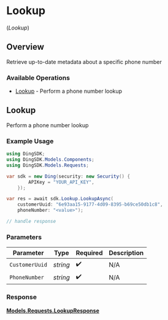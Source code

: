 # Lookup
(*Lookup*)

## Overview

Retrieve up-to-date metadata about a specific phone number

### Available Operations

* [Lookup](#lookup) - Perform a phone number lookup

## Lookup

Perform a phone number lookup

### Example Usage

```csharp
using DingSDK;
using DingSDK.Models.Components;
using DingSDK.Models.Requests;

var sdk = new Ding(security: new Security() {
        APIKey = "YOUR_API_KEY",
    });

var res = await sdk.Lookup.LookupAsync(
    customerUuid: "6e93aa15-9177-4d09-8395-b69ce50db1c8",
    phoneNumber: "<value>");

// handle response
```

### Parameters

| Parameter          | Type               | Required           | Description        |
| ------------------ | ------------------ | ------------------ | ------------------ |
| `CustomerUuid`     | *string*           | :heavy_check_mark: | N/A                |
| `PhoneNumber`      | *string*           | :heavy_check_mark: | N/A                |


### Response

**[Models.Requests.LookupResponse](../../Models/Requests/LookupResponse.md)**

